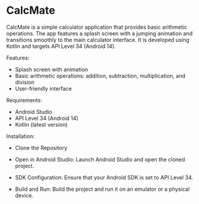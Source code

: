 # CalcMate

CalcMate is a simple calculator application that provides basic arithmetic operations. The app features a splash screen with a jumping animation and transitions smoothly to the main calculator interface. It is developed using Kotlin and targets API Level 34 (Android 14).

Features:

- Splash screen with animation
- Basic arithmetic operations: addition, subtraction, multiplication, and division
- User-friendly interface

Requirements:

- Android Studio
- API Level 34 (Android 14)
- Kotlin (latest version)
  
Installation:

- Clone the Repository

- Open in Android Studio: Launch Android Studio and open the cloned project.

- SDK Configuration: Ensure that your Android SDK is set to API Level 34.

- Build and Run: Build the project and run it on an emulator or a physical device.

